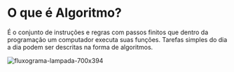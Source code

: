 # O que é Algoritmo?


É o conjunto de instruções e regras com passos finitos que dentro da programação um computador 
executa suas funções. Tarefas simples do dia a dia podem ser descritas na forma de algoritmos.

![fluxograma-lampada-700x394](https://user-images.githubusercontent.com/99081382/185015008-29d92df9-0f7e-4ec5-bb1d-6e1ac36e85f8.jpg)
